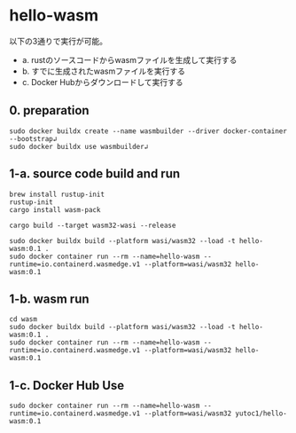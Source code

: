 # hello-wasm

以下の3通りで実行が可能。

- a. rustのソースコードからwasmファイルを生成して実行する
- b. すでに生成されたwasmファイルを実行する
- c. Docker Hubからダウンロードして実行する

## 0. preparation

    sudo docker buildx create --name wasmbuilder --driver docker-container --bootstrap↲
    sudo docker buildx use wasmbuilder↲ 

## 1-a. source code build and run

    brew install rustup-init
    rustup-init
    cargo install wasm-pack

    cargo build --target wasm32-wasi --release

    sudo docker buildx build --platform wasi/wasm32 --load -t hello-wasm:0.1 .
    sudo docker container run --rm --name=hello-wasm --runtime=io.containerd.wasmedge.v1 --platform=wasi/wasm32 hello-wasm:0.1

## 1-b. wasm run

    cd wasm
    sudo docker buildx build --platform wasi/wasm32 --load -t hello-wasm:0.1 .
    sudo docker container run --rm --name=hello-wasm --runtime=io.containerd.wasmedge.v1 --platform=wasi/wasm32 hello-wasm:0.1

## 1-c. Docker Hub Use

    sudo docker container run --rm --name=hello-wasm --runtime=io.containerd.wasmedge.v1 --platform=wasi/wasm32 yutoc1/hello-wasm:0.1

